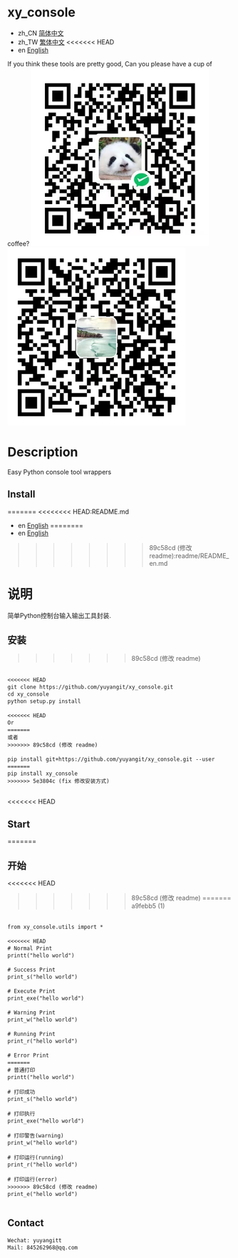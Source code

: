 # xy_console

- zh_CN [简体中文](readme/README_zh_CN.md)
- zh_TW [繁体中文](readme/README_zh_TW.md)
<<<<<<< HEAD
- en [English](readme/README_en.md)

If you think these tools are pretty good, Can you please have a cup of coffee?
![WeChat](readme/WeChat.png)
![Alipay](readme/Alipay.png)

# Description
Easy Python console tool wrappers

## Install

=======
<<<<<<<< HEAD:README.md
- en [English](readme/README_en.md)
========
- en [English](README_en.md)
>>>>>>>> 89c58cd (修改 readme):readme/README_en.md

# 说明
简单Python控制台输入输出工具封装.

## 安装
>>>>>>> 89c58cd (修改 readme)
```

<<<<<<< HEAD
git clone https://github.com/yuyangit/xy_console.git
cd xy_console
python setup.py install

<<<<<<< HEAD
Or
=======
或者
>>>>>>> 89c58cd (修改 readme)

pip install git+https://github.com/yuyangit/xy_console.git --user
=======
pip install xy_console
>>>>>>> 5e3804c (fix 修改安装方式)


```


<<<<<<< HEAD
## Start
=======
## 开始

<<<<<<< HEAD

>>>>>>> 89c58cd (修改 readme)
=======
>>>>>>> a9febb5 (1)
```

from xy_console.utils import *

<<<<<<< HEAD
# Normal Print
printt("hello world")

# Success Print
print_s("hello world")

# Execute Print
print_exe("hello world")

# Warning Print
print_w("hello world")

# Running Print
print_r("hello world")

# Error Print
=======
# 普通打印
printt("hello world")

# 打印成功
print_s("hello world")

# 打印执行
print_exe("hello world")

# 打印警告(warning)
print_w("hello world")

# 打印运行(running)
print_r("hello world")

# 打印运行(error)
>>>>>>> 89c58cd (修改 readme)
print_e("hello world")


```


## Contact


```
Wechat: yuyangitt
Mail: 845262968@qq.com
```
